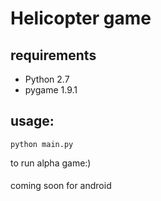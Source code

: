 # Helicopter game
## requirements
* Python 2.7
* pygame 1.9.1

## usage:
```
python main.py
```

to run alpha game:)

####
coming soon for android
